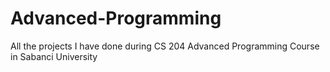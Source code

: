 # Advanced-Programming
All the projects I have done during CS 204 Advanced Programming Course in Sabanci University

